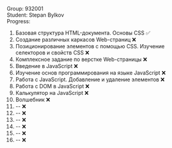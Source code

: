 Group: 932001  
Student: Stepan Bylkov  
Progress: 
1. Базовая структура HTML-документа. Основы CSS :white_check_mark:
2. Создание различных каркасов Web-страниц :x:
3. Позиционирование элементов с помощью CSS. Изучение селекторов и свойств CSS :x:
4. Комплексное задание по верстке Web-страницы :x:
5. Введение в JavaScript :x:
6. Изучение основ программирования на языке JavaScript :x:
7. Работа с JavaScript. Добавление и удаление элементов :x:
8. Работа с DOM в JavaScript :x:
9. Калькулятор на JavaScript :x:
10. Волшебник :x:
11. -- :x:
12. -- :x:
13. -- :x:
14. -- :x:
15. -- :x:
16. -- :x:
